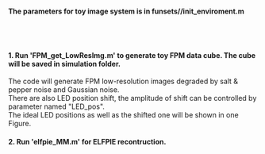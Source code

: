 #### The parameters for toy image system is in funsets//init_enviroment.m <br>
<br>
<br>


#### 1. Run 'FPM_get_LowResImg.m' to generate toy FPM data cube. The cube will be saved in simulation folder. <br>

The code will generate FPM low-resolution images degraded by salt & pepper noise and Gaussian noise. <br>
There are also LED position shift, the amplitude of shift can be controlled by parameter named "LED_pos". <br>
The ideal LED positions as well as the shifted one will be shown in one Figure.

#### 2. Run 'elfpie_MM.m' for ELFPIE recontruction. <br>
